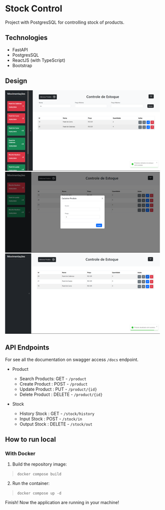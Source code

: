 # Stock Control

Project with PostgresSQL for controlling stock of products.

## Technologies

- FastAPI
- PostgresSQL
- ReactJS (with TypeScript)
- Bootstrap

## Design

<img src="./.github/assets/layout-3.png">
<img src="./.github/assets/layout-2.png">
<img src="./.github/assets/layout-1.png">

## API Endpoints

For see all the documentation on swagger access `/docs` endpoint.

- Product
  - Search Products: GET    - `/product`
  - Create Product : POST   - `/product`
  - Update Product : PUT    - `/product/{id}`
  - Delete Product : DELETE - `/product/{id}`
  
- Stock
  - History Stock  : GET    - `/stock/history`
  - Input Stock    : POST   - `/stock/in`
  - Output Stock   : DELETE - `/stock/out`

## How to run local

### With Docker

1. Build the repository image:
> `docker compose build`
2. Run the container:
> `docker compose up -d`

Finish! Now the application are running in your machine!
